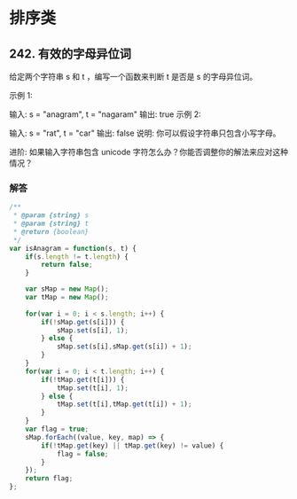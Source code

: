 # 排序类

## 242. 有效的字母异位词
给定两个字符串 s 和 t ，编写一个函数来判断 t 是否是 s 的字母异位词。

示例 1:

输入: s = "anagram", t = "nagaram"
输出: true
示例 2:

输入: s = "rat", t = "car"
输出: false
说明:
你可以假设字符串只包含小写字母。

进阶:
如果输入字符串包含 unicode 字符怎么办？你能否调整你的解法来应对这种情况？

### 解答
```javascript
/**
 * @param {string} s
 * @param {string} t
 * @return {boolean}
 */
var isAnagram = function(s, t) {
    if(s.length != t.length) {
        return false;
    }

    var sMap = new Map();
    var tMap = new Map();
    
    for(var i = 0; i < s.length; i++) {
        if(!sMap.get(s[i])) {
            sMap.set(s[i], 1);
        } else {
            sMap.set(s[i],sMap.get(s[i]) + 1);
        }
    }
    for(var i = 0; i < t.length; i++) {
        if(!tMap.get(t[i])) {
            tMap.set(t[i], 1);
        } else {
            tMap.set(t[i],tMap.get(t[i]) + 1);
        }
    }
    var flag = true;
    sMap.forEach((value, key, map) => {
        if(!tMap.get(key) || tMap.get(key) != value) {
            flag = false;
        }
    });
    return flag;
};
```